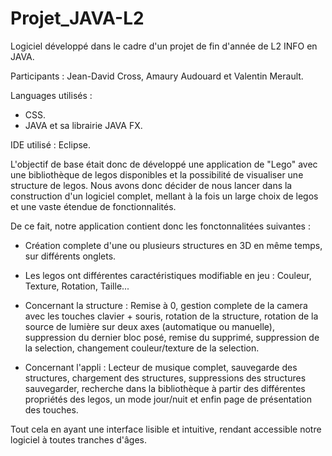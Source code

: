 # Projet_JAVA-L2
 
Logiciel développé dans le cadre d'un projet de fin d'année de L2 INFO en JAVA.

Participants : Jean-David Cross, Amaury Audouard et Valentin Merault.

Languages utilisés :

- CSS.
- JAVA et sa librairie JAVA FX.

IDE utilisé : Eclipse.

L'objectif de base était donc de développé une application de "Lego" avec une bibliothèque de legos disponibles et la possibilité de visualiser une structure de legos. Nous avons donc décider de nous lancer dans la construction d'un logiciel complet, mellant à la fois un large choix de legos et une vaste étendue de fonctionnalités.

De ce fait, notre application contient donc les fonctonnalitées suivantes :

- Création complete d'une ou plusieurs structures en 3D en même temps, sur différents onglets.

- Les legos ont différentes caractéristiques modifiable en jeu : Couleur, Texture, Rotation, Taille...

- Concernant la structure : Remise à 0, gestion complete de la camera avec les touches clavier + souris, rotation de la structure, rotation de la source de lumière sur deux axes (automatique ou manuelle), suppression du dernier bloc posé, remise du supprimé, suppression de la selection, changement couleur/texture de la selection.

- Concernant l'appli : Lecteur de musique complet, sauvegarde des structures, chargement des structures, suppressions des structures sauvegarder, recherche dans la bibliothèque à partir des différentes propriétés des legos, un mode jour/nuit et enfin page de présentation des touches.

Tout cela en ayant une interface lisible et intuitive, rendant accessible notre logiciel à toutes tranches d'âges.
